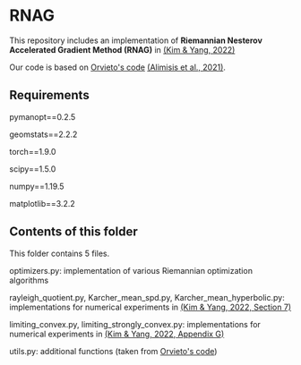 # RNAG
This repository includes an implementation of **Riemannian Nesterov Accelerated Gradient Method (RNAG)** in [(Kim & Yang, 2022)][kim2022]

Our code is based on [Orvieto's code][orvietocode] [(Alimisis et al., 2021)][alimisis2021].

## Requirements
pymanopt==0.2.5

geomstats==2.2.2

torch==1.9.0

scipy==1.5.0

numpy==1.19.5

matplotlib==3.2.2

## Contents of this folder
This folder contains 5 files.

optimizers.py: implementation of various Riemannian optimization algorithms

rayleigh_quotient.py, Karcher_mean_spd.py, Karcher_mean_hyperbolic.py: implementations for numerical experiments in [(Kim & Yang, 2022, Section 7)][kim2022]

limiting_convex.py, limiting_strongly_convex.py: implementations for numerical experiments in [(Kim & Yang, 2022, Appendix G)][kim2022]

utils.py: additional functions (taken from [Orvieto's code][orvietocode])

[alimisis2021]: http://proceedings.mlr.press/v130/alimisis21a/alimisis21a-supp.pdf
[kim2022]: https://arxiv.org/pdf/2202.02036.pdf
[orvietocode]: https://github.com/aorvieto/RNAGsDR
